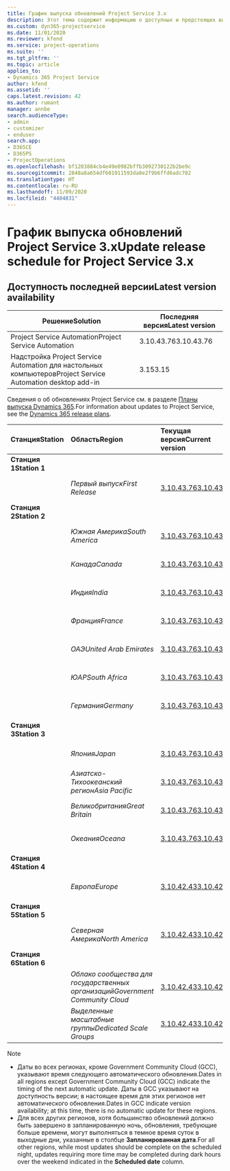 ```yaml
---
title: График выпуска обновлений Project Service 3.x
description: Этот тема содержит информацию о доступных и предстоящих выпусках Dynamics 365 Project Service Automation.
ms.custom: dyn365-projectservice
ms.date: 11/01/2020
ms.reviewer: kfend
ms.service: project-operations
ms.suite: ''
ms.tgt_pltfrm: ''
ms.topic: article
applies_to:
- Dynamics 365 Project Service
author: kfend
ms.assetid: ''
caps.latest.revision: 42
ms.author: rumant
manager: annbe
search.audienceType:
- admin
- customizer
- enduser
search.app:
- D365CE
- D365PS
- ProjectOperations
ms.openlocfilehash: bf1203884cb4e49e0982bffb3092730122b2be9c
ms.sourcegitcommit: 2848a8a654df601911593da8e2f9b6ffd6adc702
ms.translationtype: HT
ms.contentlocale: ru-RU
ms.lasthandoff: 11/09/2020
ms.locfileid: "4404831"
---
```

# <a name="update-release-schedule-for-project-service-3x"></a><span data-ttu-id="20699-103">График выпуска обновлений Project Service 3.x</span><span class="sxs-lookup"><span data-stu-id="20699-103">Update release schedule for Project Service 3.x</span></span>

## <a name="latest-version-availability"></a><span data-ttu-id="20699-104">Доступность последней версии</span><span class="sxs-lookup"><span data-stu-id="20699-104">Latest version availability</span></span>

| <span data-ttu-id="20699-105">Решение</span><span class="sxs-lookup"><span data-stu-id="20699-105">Solution</span></span>  | <span data-ttu-id="20699-106">Последняя версия</span><span class="sxs-lookup"><span data-stu-id="20699-106">Latest version</span></span> |
|-------|----|
| <span data-ttu-id="20699-107">Project Service Automation</span><span class="sxs-lookup"><span data-stu-id="20699-107">Project Service Automation</span></span>    | <span data-ttu-id="20699-108">3.10.43.76</span><span class="sxs-lookup"><span data-stu-id="20699-108">3.10.43.76</span></span> |
| <span data-ttu-id="20699-109">Надстройка Project Service Automation для настольных компьютеров</span><span class="sxs-lookup"><span data-stu-id="20699-109">Project Service Automation desktop add-in</span></span>                | <span data-ttu-id="20699-110">3.15</span><span class="sxs-lookup"><span data-stu-id="20699-110">3.15</span></span>          |

<span data-ttu-id="20699-111">Сведения о об обновлениях Project Service см. в разделе [Планы выпуска Dynamics 365](https://docs.microsoft.com/dynamics365/release-plans/).</span><span class="sxs-lookup"><span data-stu-id="20699-111">For information about updates to Project Service, see the [Dynamics 365 release plans](https://docs.microsoft.com/dynamics365/release-plans/).</span></span> 

| <span data-ttu-id="20699-112">Станция</span><span class="sxs-lookup"><span data-stu-id="20699-112">Station</span></span>  | <span data-ttu-id="20699-113">Область</span><span class="sxs-lookup"><span data-stu-id="20699-113">Region</span></span> | <span data-ttu-id="20699-114">Текущая версия</span><span class="sxs-lookup"><span data-stu-id="20699-114">Current version</span></span> | <span data-ttu-id="20699-115">Следующая версия</span><span class="sxs-lookup"><span data-stu-id="20699-115">Next version</span></span> |  <span data-ttu-id="20699-116">Запланированная дата</span><span class="sxs-lookup"><span data-stu-id="20699-116">Scheduled date</span></span>
| :---   | :---   | :---   | :---   |:---   |         
|<span data-ttu-id="20699-117"><strong>Станция 1</strong></span><span class="sxs-lookup"><span data-stu-id="20699-117"><strong>Station 1</strong></span></span> | |  |  | |
| | <span data-ttu-id="20699-118"><i>Первый выпуск</i></span><span class="sxs-lookup"><span data-stu-id="20699-118"><i>First Release</i></span></span> | [<span data-ttu-id="20699-119">3.10.43.76</span><span class="sxs-lookup"><span data-stu-id="20699-119">3.10.43.76</span></span>](whats-new-ur-25.md) | <span data-ttu-id="20699-120">Подлежит уточнению</span><span class="sxs-lookup"><span data-stu-id="20699-120">TBD</span></span> | <span data-ttu-id="20699-121">20 ноября 2020 г.</span><span class="sxs-lookup"><span data-stu-id="20699-121">November 20, 2020</span></span>
|<span data-ttu-id="20699-122"><strong>Станция 2</strong></span><span class="sxs-lookup"><span data-stu-id="20699-122"><strong>Station 2</strong></span></span> | |  |  | |
| | <span data-ttu-id="20699-123"><i>Южная Америка</i></span><span class="sxs-lookup"><span data-stu-id="20699-123"><i>South America</i></span></span> | [<span data-ttu-id="20699-124">3.10.43.76</span><span class="sxs-lookup"><span data-stu-id="20699-124">3.10.43.76</span></span>](whats-new-ur-25.md) | <span data-ttu-id="20699-125">Подлежит уточнению</span><span class="sxs-lookup"><span data-stu-id="20699-125">TBD</span></span> | <span data-ttu-id="20699-126">27 ноября 2020 г.</span><span class="sxs-lookup"><span data-stu-id="20699-126">November 27, 2020</span></span>
| | <span data-ttu-id="20699-127"><i>Канада</i></span><span class="sxs-lookup"><span data-stu-id="20699-127"><i>Canada</i></span></span> | [<span data-ttu-id="20699-128">3.10.43.76</span><span class="sxs-lookup"><span data-stu-id="20699-128">3.10.43.76</span></span>](whats-new-ur-25.md) | <span data-ttu-id="20699-129">Подлежит уточнению</span><span class="sxs-lookup"><span data-stu-id="20699-129">TBD</span></span> | <span data-ttu-id="20699-130">27 ноября 2020 г.</span><span class="sxs-lookup"><span data-stu-id="20699-130">November 27, 2020</span></span> 
| | <span data-ttu-id="20699-131"><i>Индия</i></span><span class="sxs-lookup"><span data-stu-id="20699-131"><i>India</i></span></span> | [<span data-ttu-id="20699-132">3.10.43.76</span><span class="sxs-lookup"><span data-stu-id="20699-132">3.10.43.76</span></span>](whats-new-ur-25.md) | <span data-ttu-id="20699-133">Подлежит уточнению</span><span class="sxs-lookup"><span data-stu-id="20699-133">TBD</span></span> | <span data-ttu-id="20699-134">27 ноября 2020 г.</span><span class="sxs-lookup"><span data-stu-id="20699-134">November 27, 2020</span></span>
| | <span data-ttu-id="20699-135"><i>Франция</i></span><span class="sxs-lookup"><span data-stu-id="20699-135"><i>France</i></span></span> | [<span data-ttu-id="20699-136">3.10.43.76</span><span class="sxs-lookup"><span data-stu-id="20699-136">3.10.43.76</span></span>](whats-new-ur-25.md) | <span data-ttu-id="20699-137">Подлежит уточнению</span><span class="sxs-lookup"><span data-stu-id="20699-137">TBD</span></span> | <span data-ttu-id="20699-138">27 ноября 2020 г.</span><span class="sxs-lookup"><span data-stu-id="20699-138">November 27, 2020</span></span>
| | <span data-ttu-id="20699-139"><i>ОАЭ</i></span><span class="sxs-lookup"><span data-stu-id="20699-139"><i>United Arab Emirates</i></span></span> | [<span data-ttu-id="20699-140">3.10.43.76</span><span class="sxs-lookup"><span data-stu-id="20699-140">3.10.43.76</span></span>](whats-new-ur-25.md) | <span data-ttu-id="20699-141">Подлежит уточнению</span><span class="sxs-lookup"><span data-stu-id="20699-141">TBD</span></span> | <span data-ttu-id="20699-142">27 ноября 2020 г.</span><span class="sxs-lookup"><span data-stu-id="20699-142">November 27, 2020</span></span>
| | <span data-ttu-id="20699-143"><i>ЮАР</i></span><span class="sxs-lookup"><span data-stu-id="20699-143"><i>South Africa</i></span></span> | [<span data-ttu-id="20699-144">3.10.43.76</span><span class="sxs-lookup"><span data-stu-id="20699-144">3.10.43.76</span></span>](whats-new-ur-25.md) | <span data-ttu-id="20699-145">Подлежит уточнению</span><span class="sxs-lookup"><span data-stu-id="20699-145">TBD</span></span> | <span data-ttu-id="20699-146">27 ноября 2020 г.</span><span class="sxs-lookup"><span data-stu-id="20699-146">November 27, 2020</span></span>
| | <span data-ttu-id="20699-147"><i>Германия</i></span><span class="sxs-lookup"><span data-stu-id="20699-147"><i>Germany</i></span></span> | [<span data-ttu-id="20699-148">3.10.43.76</span><span class="sxs-lookup"><span data-stu-id="20699-148">3.10.43.76</span></span>](whats-new-ur-25.md) | <span data-ttu-id="20699-149">Подлежит уточнению</span><span class="sxs-lookup"><span data-stu-id="20699-149">TBD</span></span> | <span data-ttu-id="20699-150">27 ноября 2020 г.</span><span class="sxs-lookup"><span data-stu-id="20699-150">November 27, 2020</span></span>
|<span data-ttu-id="20699-151"><strong>Станция 3</strong></span><span class="sxs-lookup"><span data-stu-id="20699-151"><strong>Station 3</strong></span></span> | |  |  | |
| | <span data-ttu-id="20699-152"><i>Япония</i></span><span class="sxs-lookup"><span data-stu-id="20699-152"><i>Japan</i></span></span> | [<span data-ttu-id="20699-153">3.10.43.76</span><span class="sxs-lookup"><span data-stu-id="20699-153">3.10.43.76</span></span>](whats-new-ur-25.md) | <span data-ttu-id="20699-154">Подлежит уточнению</span><span class="sxs-lookup"><span data-stu-id="20699-154">TBD</span></span> | <span data-ttu-id="20699-155">11 декабря 2020 г.</span><span class="sxs-lookup"><span data-stu-id="20699-155">December 11, 2020</span></span>
| | <span data-ttu-id="20699-156"><i>Азиатско-Тихоокеанский регион</i></span><span class="sxs-lookup"><span data-stu-id="20699-156"><i>Asia Pacific</i></span></span> | [<span data-ttu-id="20699-157">3.10.43.76</span><span class="sxs-lookup"><span data-stu-id="20699-157">3.10.43.76</span></span>](whats-new-ur-25.md) | <span data-ttu-id="20699-158">Подлежит уточнению</span><span class="sxs-lookup"><span data-stu-id="20699-158">TBD</span></span> | <span data-ttu-id="20699-159">11 декабря 2020 г.</span><span class="sxs-lookup"><span data-stu-id="20699-159">December 11, 2020</span></span>
| | <span data-ttu-id="20699-160"><i>Великобритания</i></span><span class="sxs-lookup"><span data-stu-id="20699-160"><i>Great Britain</i></span></span> | [<span data-ttu-id="20699-161">3.10.43.76</span><span class="sxs-lookup"><span data-stu-id="20699-161">3.10.43.76</span></span>](whats-new-ur-25.md) | <span data-ttu-id="20699-162">Подлежит уточнению</span><span class="sxs-lookup"><span data-stu-id="20699-162">TBD</span></span> | <span data-ttu-id="20699-163">11 декабря 2020 г.</span><span class="sxs-lookup"><span data-stu-id="20699-163">December 11, 2020</span></span>
| | <span data-ttu-id="20699-164"><i>Океания</i></span><span class="sxs-lookup"><span data-stu-id="20699-164"><i>Oceana</i></span></span> | [<span data-ttu-id="20699-165">3.10.43.76</span><span class="sxs-lookup"><span data-stu-id="20699-165">3.10.43.76</span></span>](whats-new-ur-25.md) | <span data-ttu-id="20699-166">Подлежит уточнению</span><span class="sxs-lookup"><span data-stu-id="20699-166">TBD</span></span> | <span data-ttu-id="20699-167">11 декабря 2020 г.</span><span class="sxs-lookup"><span data-stu-id="20699-167">December 11, 2020</span></span>
|<span data-ttu-id="20699-168"><strong>Станция 4</strong></span><span class="sxs-lookup"><span data-stu-id="20699-168"><strong>Station 4</strong></span></span> | |  |  | |
| | <span data-ttu-id="20699-169"><i>Европа</i></span><span class="sxs-lookup"><span data-stu-id="20699-169"><i>Europe</i></span></span> |[<span data-ttu-id="20699-170">3.10.42.43</span><span class="sxs-lookup"><span data-stu-id="20699-170">3.10.42.43</span></span>](whats-new-ur-24.md) | [<span data-ttu-id="20699-171">3.10.43.76</span><span class="sxs-lookup"><span data-stu-id="20699-171">3.10.43.76</span></span>](whats-new-ur-25.md) | <span data-ttu-id="20699-172">13 ноября 2020 г.</span><span class="sxs-lookup"><span data-stu-id="20699-172">November 13, 2020</span></span>
|<span data-ttu-id="20699-173"><strong>Станция 5</strong></span><span class="sxs-lookup"><span data-stu-id="20699-173"><strong>Station 5</strong></span></span> | |  |  | |
| | <span data-ttu-id="20699-174"><i>Северная Америка</i></span><span class="sxs-lookup"><span data-stu-id="20699-174"><i>North America</i></span></span> |[<span data-ttu-id="20699-175">3.10.42.43</span><span class="sxs-lookup"><span data-stu-id="20699-175">3.10.42.43</span></span>](whats-new-ur-24.md) | [<span data-ttu-id="20699-176">3.10.43.76</span><span class="sxs-lookup"><span data-stu-id="20699-176">3.10.43.76</span></span>](whats-new-ur-25.md) | <span data-ttu-id="20699-177">20 ноября 2020 г.</span><span class="sxs-lookup"><span data-stu-id="20699-177">November 20, 2020</span></span>
|<span data-ttu-id="20699-178"><strong>Станция 6</strong></span><span class="sxs-lookup"><span data-stu-id="20699-178"><strong>Station 6</strong></span></span> | |  |  | |
| | <span data-ttu-id="20699-179"><i>Облако сообщества для государственных организаций</i></span><span class="sxs-lookup"><span data-stu-id="20699-179"><i>Government Community Cloud</i></span></span> |[<span data-ttu-id="20699-180">3.10.42.43</span><span class="sxs-lookup"><span data-stu-id="20699-180">3.10.42.43</span></span>](whats-new-ur-24.md) | [<span data-ttu-id="20699-181">3.10.43.76</span><span class="sxs-lookup"><span data-stu-id="20699-181">3.10.43.76</span></span>](whats-new-ur-25.md) | <span data-ttu-id="20699-182">20 ноября 2020 г.</span><span class="sxs-lookup"><span data-stu-id="20699-182">November 20, 2020</span></span>
| | <span data-ttu-id="20699-183"><i>Выделенные масштабные группы</i></span><span class="sxs-lookup"><span data-stu-id="20699-183"><i>Dedicated Scale Groups</i></span></span> |[<span data-ttu-id="20699-184">3.10.42.43</span><span class="sxs-lookup"><span data-stu-id="20699-184">3.10.42.43</span></span>](whats-new-ur-24.md) | [<span data-ttu-id="20699-185">3.10.43.76</span><span class="sxs-lookup"><span data-stu-id="20699-185">3.10.43.76</span></span>](whats-new-ur-25.md) | <span data-ttu-id="20699-186">27 ноября 2020 г.</span><span class="sxs-lookup"><span data-stu-id="20699-186">November 27, 2020</span></span>

>[!Note]
> - <span data-ttu-id="20699-187">Даты во всех регионах, кроме Government Community Cloud (GCC), указывают время следующего автоматического обновления.</span><span class="sxs-lookup"><span data-stu-id="20699-187">Dates in all regions except Government Community Cloud (GCC) indicate the timing of the next automatic update.</span></span> <span data-ttu-id="20699-188">Даты в GCC указывают на доступность версии; в настоящее время для этих регионов нет автоматического обновления.</span><span class="sxs-lookup"><span data-stu-id="20699-188">Dates in GCC indicate version availability; at this time, there is no automatic update for these regions.</span></span>
> - <span data-ttu-id="20699-189">Для всех других регионов, хотя большинство обновлений должно быть завершено в запланированную ночь, обновления, требующие больше времени, могут выполняться в темное время суток в выходные дни, указанные в столбце **Запланированная дата**.</span><span class="sxs-lookup"><span data-stu-id="20699-189">For all other regions, while most updates should be complete on the scheduled night, updates requiring more time may be completed during dark hours over the weekend indicated in the **Scheduled date** column.</span></span>
